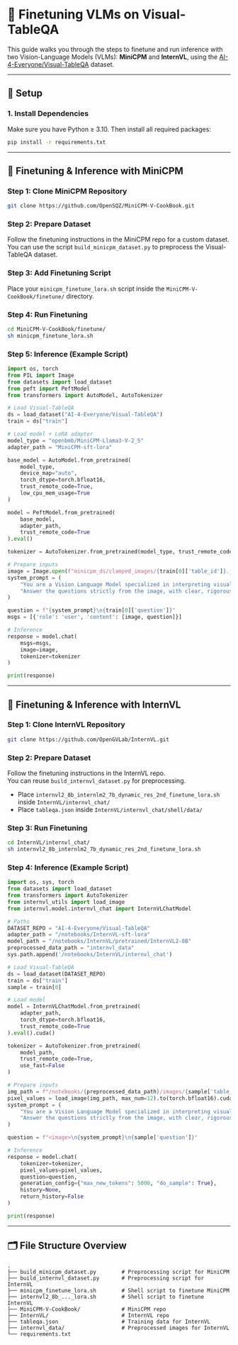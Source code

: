 # 🧪 Finetuning VLMs on Visual-TableQA

This guide walks you through the steps to finetune and run inference with two Vision-Language Models (VLMs): **MiniCPM** and **InternVL**, using the [AI-4-Everyone/Visual-TableQA](https://huggingface.co/datasets/AI-4-Everyone/Visual-TableQA) dataset.

---

## 🚀 Setup

### 1. Install Dependencies

Make sure you have Python ≥ 3.10. Then install all required packages:

```bash
pip install -r requirements.txt
```

---

## 🧠 Finetuning & Inference with MiniCPM

### Step 1: Clone MiniCPM Repository

```bash
git clone https://github.com/OpenSQZ/MiniCPM-V-CookBook.git
```

### Step 2: Prepare Dataset

Follow the finetuning instructions in the MiniCPM repo for a custom dataset. 
You can use the script `build_minicpm_dataset.py` to preprocess the Visual-TableQA dataset.

### Step 3: Add Finetuning Script

Place your `minicpm_finetune_lora.sh` script inside the `MiniCPM-V-CookBook/finetune/` directory.

### Step 4: Run Finetuning

```bash
cd MiniCPM-V-CookBook/finetune/
sh minicpm_finetune_lora.sh
```

### Step 5: Inference (Example Script)

```python
import os, torch
from PIL import Image
from datasets import load_dataset
from peft import PeftModel
from transformers import AutoModel, AutoTokenizer

# Load Visual-TableQA
ds = load_dataset("AI-4-Everyone/Visual-TableQA")
train = ds["train"]

# Load model + LoRA adapter
model_type = "openbmb/MiniCPM-Llama3-V-2_5"
adapter_path = "MiniCPM-sft-lora"

base_model = AutoModel.from_pretrained(
    model_type,
    device_map="auto",
    torch_dtype=torch.bfloat16,
    trust_remote_code=True,
    low_cpu_mem_usage=True
)

model = PeftModel.from_pretrained(
    base_model,
    adapter_path,
    trust_remote_code=True
).eval()

tokenizer = AutoTokenizer.from_pretrained(model_type, trust_remote_code=True)

# Prepare inputs
image = Image.open(f"minicpm_ds/clamped_images/{train[0]['table_id']}.jpg").convert('RGB')
system_prompt = (
    "You are a Vision Language Model specialized in interpreting visual data from charts and diagrams images.\n"
    "Answer the questions strictly from the image, with clear, rigorous step-by-step justification. Stay concise, but include all reasoning that’s relevant."
)

question = f"{system_prompt}\n{train[0]['question']}"
msgs = [{'role': 'user', 'content': [image, question]}]

# Inference
response = model.chat(
    msgs=msgs,
    image=image,
    tokenizer=tokenizer
)

print(response)
```

---

## 🧠 Finetuning & Inference with InternVL

### Step 1: Clone InternVL Repository

```bash
git clone https://github.com/OpenGVLab/InternVL.git
```

### Step 2: Prepare Dataset

Follow the finetuning instructions in the InternVL repo.  
You can reuse `build_internvl_dataset.py` for preprocessing.

- Place `internvl2_8b_internlm2_7b_dynamic_res_2nd_finetune_lora.sh` inside `InternVL/internvl_chat/`
- Place `tableqa.json` inside `InternVL/internvl_chat/shell/data/`

### Step 3: Run Finetuning

```bash
cd InternVL/internvl_chat/
sh internvl2_8b_internlm2_7b_dynamic_res_2nd_finetune_lora.sh
```

### Step 4: Inference (Example Script)

```python
import os, sys, torch
from datasets import load_dataset
from transformers import AutoTokenizer
from internvl_utils import load_image
from internvl.model.internvl_chat import InternVLChatModel

# Paths
DATASET_REPO = "AI-4-Everyone/Visual-TableQA"
adapter_path = "/notebooks/InternVL-sft-lora"
model_path = "/notebooks/InternVL/pretrained/InternVL2-8B"
preprocessed_data_path = "internvl_data"
sys.path.append('/notebooks/InternVL/internvl_chat')

# Load Visual-TableQA
ds = load_dataset(DATASET_REPO)
train = ds["train"]
sample = train[0]

# Load model
model = InternVLChatModel.from_pretrained(
    adapter_path,
    torch_dtype=torch.bfloat16,
    trust_remote_code=True
).eval().cuda()

tokenizer = AutoTokenizer.from_pretrained(
    model_path,
    trust_remote_code=True,
    use_fast=False
)

# Prepare inputs
img_path = f"/notebooks/{preprocessed_data_path}/images/{sample['table_id']}.jpg"
pixel_values = load_image(img_path, max_num=12).to(torch.bfloat16).cuda()
system_prompt = (
    "You are a Vision Language Model specialized in interpreting visual data from charts and diagrams images.\n"
    "Answer the questions strictly from the image, with clear, rigorous step-by-step justification. Stay concise, but include all reasoning that’s relevant."
)

question = f"<image>\n{system_prompt}\n{sample['question']}"

# Inference
response = model.chat(
    tokenizer=tokenizer,
    pixel_values=pixel_values,
    question=question,
    generation_config={"max_new_tokens": 5000, "do_sample": True},
    history=None,
    return_history=False
)

print(response)
```

---

## 🗂️ File Structure Overview

```
.
├── build_minicpm_dataset.py        # Preprocessing script for MiniCPM
├── build_internvl_dataset.py       # Preprocessing script for InternVL
├── minicpm_finetune_lora.sh        # Shell script to finetune MiniCPM
├── internvl2_8b_..._lora.sh        # Shell script to finetune InternVL
├── MiniCPM-V-CookBook/             # MiniCPM repo
├── InternVL/                       # InternVL repo
├── tableqa.json                    # Training data for InternVL
├── internvl_data/                  # Preprocessed images for InternVL
└── requirements.txt
```

